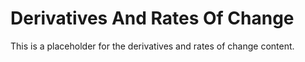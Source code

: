 # Derivatives And Rates Of Change

This is a placeholder for the derivatives and rates of change content.